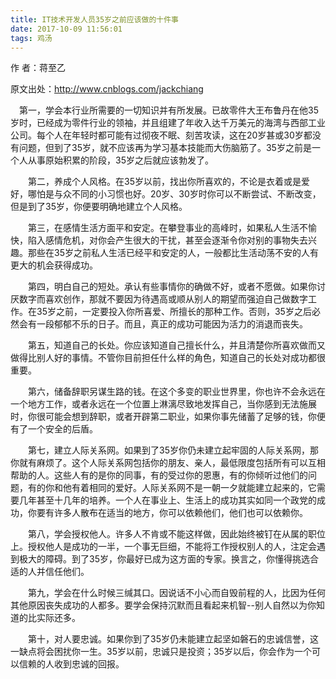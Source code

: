 ```yaml
---
title: IT技术开发人员35岁之前应该做的十件事
date: 2017-10-09 11:56:01
tags: 鸡汤
---
```

作 者：蒋至乙

原文出处：http://www.cnblogs.com/jackchiang

　第一，学会本行业所需要的一切知识并有所发展。已故零件大王布鲁丹在他35岁时，已经成为零件行业的领袖，并且组建了年收入达千万美元的海湾与西部工业公司。每个人在年轻时都可能有过彻夜不眠、刻苦攻读，这在20岁甚或30岁都没有问题，但到了35岁，就不应该再为学习基本技能而大伤脑筋了。35岁之前是一个人从事原始积累的阶段，35岁之后就应该勃发了。

　　第二，养成个人风格。在35岁以前，找出你所喜欢的，不论是衣着或是爱好，哪怕是与众不同的小习惯也好。20岁、30岁时你可以不断尝试、不断改变，但是到了35岁，你便要明确地建立个人风格。

　　第三，在感情生活方面平和安定。在攀登事业的高峰时，如果私人生活不愉快，陷入感情危机，对你会产生很大的干扰，甚至会逐渐令你对别的事物失去兴趣。那些在35岁之前私人生活已经平和安定的人，一般都比生活动荡不安的人有更大的机会获得成功。

　　第四，明白自己的短处。承认有些事情你的确做不好，或者不愿做。如果你讨厌数字而喜欢创作，那就不要因为待遇高或顺从别人的期望而强迫自己做数字工作。在35岁之前，一定要投入你所喜爱、所擅长的那种工作。否则，35岁之后必然会有一段郁郁不乐的日子。而且，真正的成功可能因为活力的消退而丧失。

　　第五，知道自己的长处。你应该知道自己擅长什么，并且清楚你所喜欢做而又做得比别人好的事情。不管你目前担任什么样的角色，知道自己的长处对成功都很重要。

　　第六，储备辞职另谋生路的钱。在这个多变的职业世界里，你也许不会永远在一个地方工作，或者永远在一个位置上淋漓尽致地发挥自己，当你感到无法施展时，你很可能会想到辞职，或者开辟第二职业，如果你事先储蓄了足够的钱，你便有了一个安全的后盾。

　　第七，建立人际关系网。如果到了35岁你仍未建立起牢固的人际关系网，那你就有麻烦了。这个人际关系网包括你的朋友、亲人，最低限度包括所有可以互相帮助的人。这些人有的是你的同事，有的受过你的恩惠，有的你倾听过他们的问题，有的你和他有着相同的爱好。人际关系网不是一朝一夕就能建立起来的，它需要几年甚至十几年的培养。一个人在事业上、生活上的成功其实如同一个政党的成功，你要有许多人散布在适当的地方，你可以依赖他们，他们也可以依赖你。

　　第八，学会授权他人。许多人不肯或不能这样做，因此始终被钉在从属的职位上。授权他人是成功的一半，一个事无巨细，不能将工作授权别人的人，注定会遇到极大的障碍。到了35岁，你最好已成为这方面的专家。换言之，你懂得挑选合适的人并信任他们。

　　第九，学会在什么时候三缄其口。因说话不小心而自毁前程的人，比因为任何其他原因丧失成功的人都多。要学会保持沉默而且看起来机智--别人自然以为你知道的比实际还多。

　　第十，对人要忠诚。如果你到了35岁仍未能建立起坚如磐石的忠诚信誉，这一缺点将会困扰你一生。35岁以前，忠诚只是投资；35岁以后，你会作为一个可以信赖的人收到忠诚的回报。

 